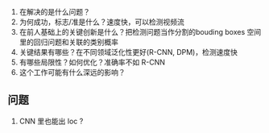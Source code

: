1. 在解决的是什么问题？
2. 为何成功，标志/准是什么？速度快，可以检测视频流
3. 在前人基础上的关键创新是什么？把检测问题当作分割的bouding boxes 空间里的回归问题和关联的类别概率
4. 关键结果有哪些？在不同领域泛化性更好(R-CNN, DPM)，检测速度快
5. 有哪些局限性？如何优化？准确率不如 R-CNN
6. 这个工作可能有什么深远的影响？

## 问题
1. CNN 里也能出 loc ?
